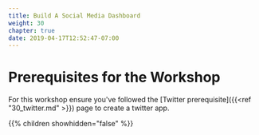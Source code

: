 ```yaml
---
title: Build A Social Media Dashboard
weight: 30
chapter: true
date: 2019-04-17T12:52:47-07:00
---
```


# Prerequisites for the Workshop

For this workshop ensure you've followed the [Twitter prerequisite]({{<ref "30_twitter.md" >}}) page to create a twitter app.


{{% children showhidden="false" %}}